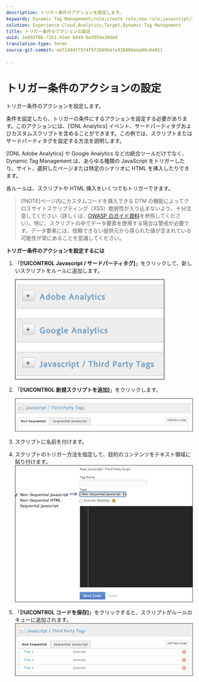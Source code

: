 ```yaml
---
description: トリガー条件のアクションを設定します。
keywords: Dynamic Tag Management;rule;create rule;new rule;javascript/third party tags;set up actions for condition;add new script;non-sequential javascript;sequential javascript;non-sequential html
solution: Experience Cloud,Analytics,Target,Dynamic Tag Management
title: トリガー条件のアクションの設定
uuid: 2e892f0b-7261-41ee-b849-6e3054a38de0
translation-type: tm+mt
source-git-commit: ebf149df7974f9f2889b6fe938088eda90c84051

---
```



# トリガー条件のアクションの設定

トリガー条件のアクションを設定します。

条件を設定したら、トリガーの条件にするアクションを設定する必要があります。このアクションには、[!DNL Analytics] イベント、サードパーティタグおよびカスタムスクリプトを含めることができます。この例では、スクリプトまたはサードパーティタグを設定する方法を説明します。

[!DNL Adobe Analytics] や Google Analytics などの統合ツールだけでなく、Dynamic Tag Management は、あらゆる種類の JavaScript をトリガーしたり、サイト、選択したページまたは特定のシナリオに HTML を挿入したりできます。

各ルールは、スクリプトや HTML 挿入をいくつでもトリガーできます。

> [!NOTE]ページ内にカスタムコードを挿入できる DTM の機能によってクロスサイトスクリプティング（XSS）脆弱性が入り込まないよう、十分注意してください（詳しくは、[OWASP のガイド資料](https://www.owasp.org/index.php/Cross-site_Scripting_(XSS))を参照してください）。特に、スクリプトの中でデータ要素を使用する場合は警戒が必要です。データ要素には、信頼できない提供元から得られた値が含まれている可能性が常にあることを意識してください。

**トリガー条件のアクションを設定するには**

1. 「**[!UICONTROL Javascript / サードパーティタグ]**」をクリックして、新しいスクリプトをルールに追加します。

   ![](assets/scripts-actions.png)

1. 「**[!UICONTROL 新規スクリプトを追加]**」をクリックします。

   ![](assets/scripts-actions2.png)

1. スクリプトに名前を付けます。
1. スクリプトのトリガー方法を指定して、目的のコンテンツをテキスト領域に貼り付けます。![](assets/scripts-actions3.png)

1. 「**[!UICONTROL コードを保存]**」をクリックすると、スクリプトがルールのキューに追加されます。![](assets/scripts-actions4.png)

